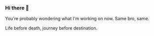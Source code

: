 ### Hi there 👋

You're probably wondering what I'm working on now. Same bro, same.

Life before death, journey before destination.
